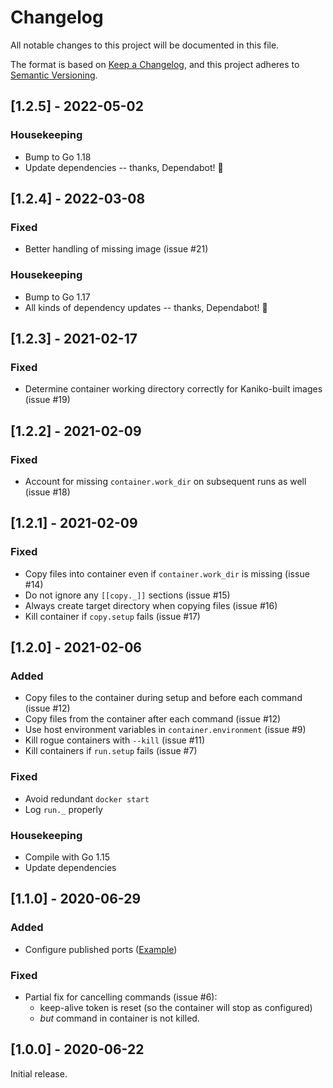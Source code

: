 # Changelog

All notable changes to this project will be documented in this file.

The format is based on [Keep a Changelog](https://keepachangelog.com/en/1.0.0/), and 
this project adheres to [Semantic Versioning](https://semver.org/spec/v2.0.0.html).


## [1.2.5] - 2022-05-02

### Housekeeping

- Bump to Go 1.18
- Update dependencies -- thanks, Dependabot! 🧡


## [1.2.4] - 2022-03-08

### Fixed

 - Better handling of missing image (issue #21)

### Housekeeping

 - Bump to Go 1.17
 - All kinds of dependency updates -- thanks, Dependabot! 🧡


## [1.2.3] - 2021-02-17

### Fixed

 - Determine container working directory correctly for Kaniko-built images (issue #19) 


## [1.2.2] - 2021-02-09

### Fixed

 - Account for missing `container.work_dir` on subsequent runs as well (issue #18)


## [1.2.1] - 2021-02-09

### Fixed

 - Copy files into container even if `container.work_dir` is missing (issue #14)
 - Do not ignore any `[[copy._]]` sections (issue #15)
 - Always create target directory when copying files (issue #16)
 - Kill container if `copy.setup` fails (issue #17)


## [1.2.0] - 2021-02-06

### Added

 - Copy files to the container during setup and before each command (issue #12)
 - Copy files from the container after each command (issue #12)
 - Use host environment variables in `container.environment` (issue #9)
 - Kill rogue containers with `--kill` (issue #11)
 - Kill containers if `run.setup` fails (issue #7)

### Fixed

 - Avoid redundant `docker start`
 - Log `run._` properly

### Housekeeping

 - Compile with Go 1.15
 - Update dependencies


## [1.1.0] - 2020-06-29

### Added

 - Configure published ports ([Example](examples/nginx))
 
### Fixed

 - Partial fix for cancelling commands (issue #6):
   - keep-alive token is reset (so the container will stop as configured)
   - _but_ command in container is not killed.


## [1.0.0] - 2020-06-22

Initial release. 
